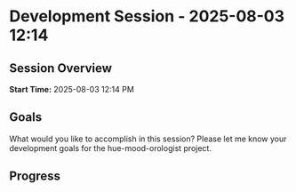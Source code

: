 # Development Session - 2025-08-03 12:14

## Session Overview
**Start Time:** 2025-08-03 12:14 PM

## Goals
What would you like to accomplish in this session? Please let me know your development goals for the hue-mood-orologist project.

## Progress

